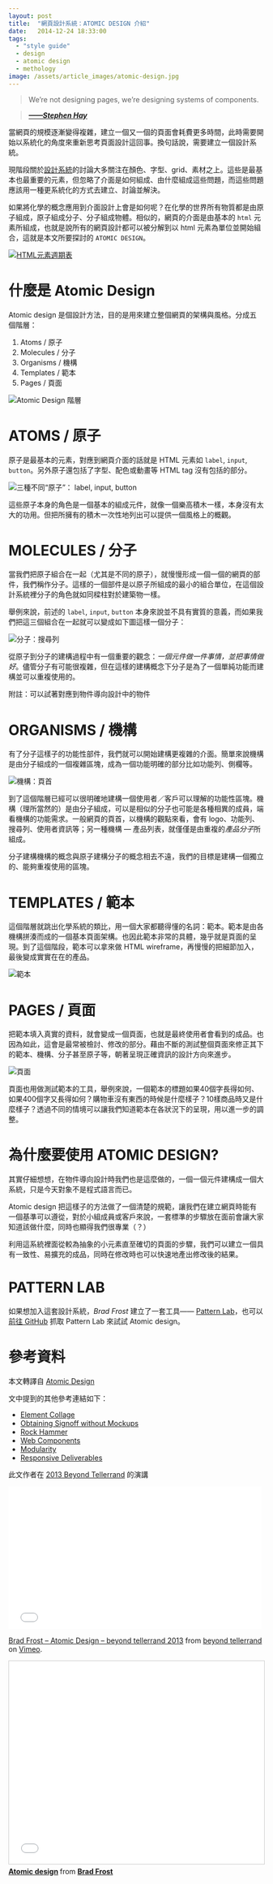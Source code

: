 ```yaml
---
layout: post
title:  "網頁設計系統：ATOMIC DESIGN 介紹"
date:   2014-12-24 18:33:00
tags: 
  - "style guide"
  - design
  - atomic design
  - methology
image: /assets/article_images/atomic-design.jpg
---
```


> We’re not designing pages, we’re designing systems of components.

> [***——Stephen Hay***](http://bradfrost.com/blog/mobile/bdconf-stephen-hay-presents-responsive-design-workflow/)

當網頁的規模逐漸變得複雜，建立一個又一個的頁面會耗費更多時間，此時需要開始以系統化的角度來重新思考頁面設計這回事。換句話說，需要建立一個設計系統。

現階段關於[設計系統](http://24ways.org/2012/design-systems/)的討論大多關注在顏色、字型、grid、素材之上。這些是最基本也最重要的元素，但忽略了介面是如何組成、由什麼組成這些問題，而這些問題應該用一種更系統化的方式去建立、討論並解決。

如果將化學的概念應用到介面設計上會是如何呢？在化學的世界所有物質都是由原子組成，原子組成分子、分子組成物體。相似的，網頁的介面是由基本的 `html` 元素所組成，也就是說所有的網頁設計都可以被分解到以 html 元素為單位並開始組合，這就是本文所要探討的 `ATOMIC DESIGN`。

[![HTML元素週期表](http://bradfrost.com/wp-content/uploads/2012/11/Screen-Shot-2012-11-13-at-5.15.05-PM.png)](http://madebymike.com.au/html5-periodic-table/)

# 什麼是 Atomic Design

Atomic design 是個設計方法，目的是用來建立整個網頁的架構與風格。分成五個階層：

1. Atoms / 原子
2. Molecules / 分子
3. Organisms / 機構
4. Templates / 範本
5. Pages / 頁面

![Atomic Design 階層](/assets/article_images/atomic-design/atomic-design.png)


# ATOMS / 原子

原子是最基本的元素，對應到網頁介面的話就是 HTML 元素如 `label`, `input`, `button`。另外原子還包括了字型、配色或動畫等 HTML tag 沒有包括的部分。

![三種不同“原子”： label, input, button](/assets/article_images/atomic-design/atoms.jpg)

這些原子本身的角色是一個基本的組成元件，就像一個樂高積木一樣，本身沒有太大的功用。但把所擁有的積木一次性地列出可以提供一個風格上的概觀。


# MOLECULES / 分子

當我們把原子組合在一起（尤其是不同的原子），就慢慢形成一個一個的網頁的部件，我們稱作分子。這樣的一個部件是以原子所組成的最小的組合單位，在這個設計系統裡分子的角色就如同樑柱對於建築物一樣。

舉例來說，前述的 `label`, `input`, `button` 本身來說並不具有實質的意義，而如果我們把這三個組合在一起就可以變成如下圖這樣一個分子：

![分子：搜尋列](/assets/article_images/atomic-design/molecule.jpg)

從原子到分子的建構過程中有一個重要的觀念：*一個元件做一件事情，並把事情做好*。儘管分子有可能很複雜，但在這樣的建構概念下分子是為了一個單純功能而建構並可以重複使用的。

附註：可以試著對應到物件導向設計中的物件


# ORGANISMS / 機構

有了分子這樣子的功能性部件，我們就可以開始建構更複雜的介面。簡單來說機構是由分子組成的一個複雜區塊，成為一個功能明確的部分比如功能列、側欄等。

![機構：頁首](/assets/article_images/atomic-design/organism2.jpg)

到了這個階層已經可以很明確地建構一個使用者／客戶可以理解的功能性區塊。機構（理所當然的）是由分子組成，可以是相似的分子也可能是各種相異的成員，端看機構的功能需求。一般網頁的頁首，以機構的觀點來看，會有 logo、功能列、搜尋列、使用者資訊等；另一種機構 — 產品列表，就僅僅是由重複的*產品分子*所組成。

分子建構機構的概念與原子建構分子的概念相去不遠，我們的目標是建構一個獨立的、能夠重複使用的區塊。


# TEMPLATES / 範本

這個階層就跳出化學系統的類比，用一個大家都聽得懂的名詞：範本。範本是由各機構拼湊而成的一個基本頁面架構。也因此範本非常的具體，幾乎就是頁面的呈現。到了這個階段，範本可以拿來做 HTML wireframe，再慢慢的把細節加入，最後變成實實在在的產品。

![範本](/assets/article_images/atomic-design/template1.jpg)


# PAGES / 頁面

把範本填入真實的資料，就會變成一個頁面，也就是最終使用者會看到的成品。也因為如此，這會是最常被檢討、修改的部分。藉由不斷的測試整個頁面來修正其下的範本、機構、分子甚至原子等，朝著呈現正確資訊的設計方向來進步。

![頁面](/assets/article_images/atomic-design/page1.jpg)

頁面也用做測試範本的工具，舉例來說，一個範本的標題如果40個字長得如何、如果400個字又長得如何？購物車沒有東西的時候是什麼樣子？10樣商品時又是什麼樣子？透過不同的情境可以讓我們知道範本在各狀況下的呈現，用以進一步的調整。


# 為什麼要使用 ATOMIC DESIGN?

其實仔細想想，在物件導向設計時我們也是這麼做的，一個一個元件建構成一個大系統，只是今天對象不是程式語言而已。

Atomic design 把這樣子的方法做了一個清楚的規範，讓我們在建立網頁時能有一個基準可以遵從，對於小組成員或客戶來說，一套標準的步驟放在面前會讓大家知道該做什麼，同時也顯得我們很專業（？）

利用這系統裡面從較為抽象的小元素直至確切的頁面的步驟，我們可以建立一個具有一致性、易擴充的成品，同時在修改時也可以快速地產出修改後的結果。


# PATTERN LAB

如果想加入這套設計系統，*Brad Frost* 建立了一套工具—— [Pattern Lab](http://demo.patternlab.io/)，也可以 [前往 GitHub](https://github.com/bradfrost/patternlab) 抓取 Pattern Lab 來試試 Atomic design。



# 參考資料

本文轉譯自 [Atomic Design](http://bradfrost.com/blog/post/atomic-web-design/)

文中提到的其他參考連結如下：

 - [Element Collage](http://danielmall.com/articles/rif-element-collages/) 
 - [Obtaining Signoff without Mockups](http://alistapart.com/article/responsive-comping-obtaining-signoff-with-mockups) 
 - [Rock Hammer](http://stuffandnonsense.co.uk/blog/about/rock-hammer-a-curated-responsive-project-library) 
 - [Web Components](https://www.youtube.com/watch?v=fqULJBBEVQE) 
 - [Modularity](http://www.w3.org/DesignIssuesPrinciples.html#Modular) 
 - [Responsive Deliverables](http://daverupert.com/2013/04/responsive-deliverables/) 

此文作者在 [2013 Beyond Tellerrand](http://2013.beyondtellerrand.com/) 的演講

<iframe src="//player.vimeo.com/video/67476280?title=0&amp;byline=0&amp;portrait=0&amp;color=9a151b" width="500" height="281" frameborder="0" webkitallowfullscreen mozallowfullscreen allowfullscreen></iframe> <p><a href="http://vimeo.com/67476280">Brad Frost – Atomic Design – beyond tellerrand 2013</a> from <a href="http://vimeo.com/beyondtellerrand">beyond tellerrand</a> on <a href="https://vimeo.com">Vimeo</a>.</p>

<iframe src="//www.slideshare.net/slideshow/embed_code/22077743" width="700" height="400" frameborder="0" marginwidth="0" marginheight="0" scrolling="no" style="border:1px solid #CCC; border-width:1px; margin-bottom:5px; max-width: 100%;" allowfullscreen> </iframe> <div style="margin-bottom:5px"> <strong> <a href="//www.slideshare.net/bradfrostweb/atomic-design" title="Atomic design" target="_blank">Atomic design</a> </strong> from <strong><a href="//www.slideshare.net/bradfrostweb" target="_blank">Brad Frost</a></strong> </div>














